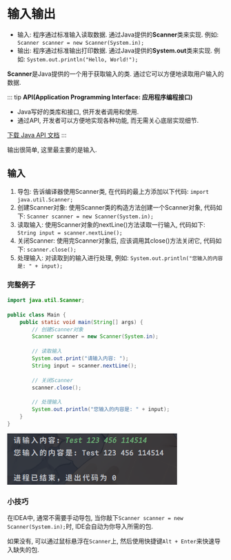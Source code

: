 # 输入输出

* 输入: 程序通过标准输入读取数据. 通过Java提供的**Scanner**类来实现. 例如: `Scanner scanner = new Scanner(System.in);`
* 输出: 程序通过标准输出打印数据. 通过Java提供的**System.out**类来实现. 例如: `System.out.println("Hello, World!");`

**Scanner**是Java提供的一个用于获取输入的类. 通过它可以方便地读取用户输入的数据.

::: tip
**API(Application Programming Interface: 应用程序编程接口)**

* Java写好的类库和接口, 供开发者调用和使用.
* 通过API, 开发者可以方便地实现各种功能, 而无需关心底层实现细节.

[下载 Java API 文档](https://www.oracle.com/java/technologies/javase-jdk21-doc-downloads.html)
:::

输出很简单, 这里最主要的是输入.

## 输入

1. 导包: 告诉编译器使用Scanner类, 在代码的最上方添加以下代码: `import java.util.Scanner;`
2. 创建Scanner对象: 使用Scanner类的构造方法创建一个Scanner对象, 代码如下: `Scanner scanner = new Scanner(System.in);`
3. 读取输入: 使用Scanner对象的nextLine()方法读取一行输入, 代码如下: `String input = scanner.nextLine();`
4. 关闭Scanner: 使用完Scanner对象后, 应该调用其close()方法关闭它, 代码如下: `scanner.close();`
5. 处理输入: 对读取到的输入进行处理, 例如: `System.out.println("您输入的内容是: " + input);`

### 完整例子

```java
import java.util.Scanner;

public class Main {
    public static void main(String[] args) {
        // 创建Scanner对象
        Scanner scanner = new Scanner(System.in);

        // 读取输入
        System.out.print("请输入内容: ");
        String input = scanner.nextLine();

        // 关闭Scanner
        scanner.close();

        // 处理输入
        System.out.println("您输入的内容是: " + input);
    }
}
```

![fda3656db634c564a2ace6ff4166dc45f31fd31d](Assets/fda3656db634c564a2ace6ff4166dc45f31fd31d.png)

### 小技巧

在IDEA中, 通常不需要手动导包, 当你敲下`Scanner scanner = new Scanner(System.in);`时, IDE会自动为你导入所需的包.

如果没有, 可以通过鼠标悬浮在`Scanner`上, 然后使用快捷键`Alt + Enter`来快速导入缺失的包.
